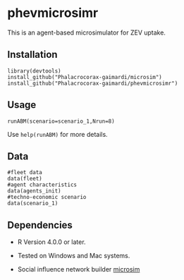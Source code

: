 # phevmicrosimr

<!-- badges: start -->
<!-- badges: end -->

This is an agent-based microsimulator for ZEV uptake. 

## Installation

```
library(devtools)
install_github("Phalacrocorax-gaimardi/microsim")
install_github("Phalacrocorax-gaimardi/phevmicrosimr")
```

## Usage
```
runABM(scenario=scenario_1,Nrun=8)
```
Use `help(runABM)` for more details.

## Data

```
#fleet data
data(fleet)
#agent characteristics
data(agents_init)
#techno-economic scenario
data(scenario_1)
```

## Dependencies

- R Version 4.0.0 or later.

- Tested on Windows and Mac systems.

- Social influence network builder [microsim](https://github.com/Phalacrocorax-gaimardi/microsim)




